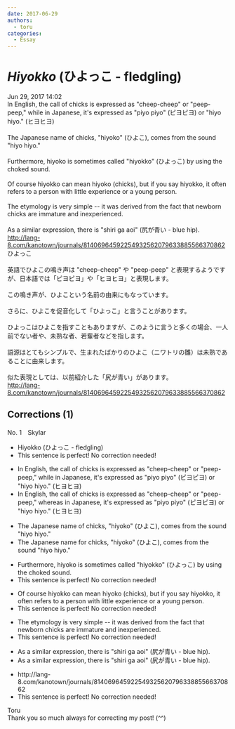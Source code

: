 ```yaml
---
date: 2017-06-29
authors:
  - toru
categories:
  - Essay
---
```


<h1 id="subject_show"><strong><em>Hiyokko</strong></em> (ひよっこ - fledgling)</h1>
<div class="date">Jun 29, 2017 14:02</div>
<div id="post"><div id="body_show_ori">
In English, the call of chicks is expressed as "cheep-cheep" or "peep-peep," while in Japanese, it's expressed as "piyo piyo" (ピヨピヨ) or "hiyo hiyo." (ヒヨヒヨ)<br/><br/>The Japanese name of chicks, "hiyoko" (ひよこ), comes from the sound "hiyo hiyo."<br/><br/>Furthermore, hiyoko is sometimes called "hiyokko" (ひよっこ) by using the choked sound.<br/><br/>Of course hiyokko can mean hiyoko (chicks), but if you say hiyokko, it often refers to a person with little experience or a young person.<br/><br/>The etymology is very simple -- it was derived from the fact that newborn chicks are immature and inexperienced.<br/><br/>As a similar expression, there is "shiri ga aoi" (尻が青い - blue hip).<br/><a href="http://lang-8.com/kanotown/journals/81406964592254932562079633885566370862" target="_blank">http://lang-8.com/kanotown/journals/81406964592254932562079633885566370862</a>
</div></div>

<!-- more -->

<div id="post_ja"><div id="body_show_mo">
ひよっこ<br/><br/>英語でひよこの鳴き声は "cheep-cheep" や "peep-peep" と表現するようですが、日本語では「ピヨピヨ」や「ヒヨヒヨ」と表現します。<br/><br/>この鳴き声が、ひよこという名前の由来にもなっています。<br/><br/>さらに、ひよこを促音化して「ひよっこ」と言うことがあります。<br/><br/>ひよっこはひよこを指すこともありますが、このように言うと多くの場合、一人前でない者や、未熟な者、若輩者などを指します。<br/><br/>語源はとてもシンプルで、生まれたばかりのひよこ（ニワトリの雛）は未熟であることに由来します。<br/><br/>似た表現としては、以前紹介した「尻が青い」があります。<br/><a href="http://lang-8.com/kanotown/journals/81406964592254932562079633885566370862" target="_blank">http://lang-8.com/kanotown/journals/81406964592254932562079633885566370862</a>
</div></div>

## Corrections (1)
<div id="block"><div class="first_name"> No. 1　<span class="just_name">Skylar</span></div><div id="block2">
<ul class="correction_field">
<li class="incorrect">Hiyokko (ひよっこ - fledgling)</li>
<li class="corrected perfect">This sentence is perfect! No correction needed!</li>
</ul>
<ul class="correction_field">
<li class="incorrect">In English, the call of chicks is expressed as "cheep-cheep" or "peep-peep," while in Japanese, it's expressed as "piyo piyo" (ピヨピヨ) or "hiyo hiyo." (ヒヨヒヨ)</li>
<li class="corrected correct">
In English, the call of chicks is expressed as "cheep-cheep" or "peep-peep," <span class="f_blue">whereas </span>in Japanese, it's expressed as "piyo piyo" (ピヨピヨ) or "hiyo hiyo." (ヒヨヒヨ)
</li>
</ul>
<ul class="correction_field">
<li class="incorrect">The Japanese name of chicks, "hiyoko" (ひよこ), comes from the sound "hiyo hiyo."</li>
<li class="corrected correct">
The Japanese name <span class="f_red">for </span>chicks, "hiyoko" (ひよこ), comes from the sound "hiyo hiyo."
</li>
</ul>
<ul class="correction_field">
<li class="incorrect">Furthermore, hiyoko is sometimes called "hiyokko" (ひよっこ) by using the choked sound.</li>
<li class="corrected perfect">This sentence is perfect! No correction needed!</li>
</ul>
<ul class="correction_field">
<li class="incorrect">Of course hiyokko can mean hiyoko (chicks), but if you say hiyokko, it often refers to a person with little experience or a young person.</li>
<li class="corrected perfect">This sentence is perfect! No correction needed!</li>
</ul>
<ul class="correction_field">
<li class="incorrect">The etymology is very simple -- it was derived from the fact that newborn chicks are immature and inexperienced.</li>
<li class="corrected perfect">This sentence is perfect! No correction needed!</li>
</ul>
<ul class="correction_field">
<li class="incorrect">As a similar expression, there is "shiri ga aoi" (尻が青い - blue hip).</li>
<li class="corrected correct">
<span class="sline"><span class="f_red">As</span></span> a similar expression<span class="f_red"><span class="sline">, there</span></span> is "shiri ga aoi" (尻が青い - blue hip).
</li>
</ul>
<ul class="correction_field">
<li class="incorrect">http://lang-8.com/kanotown/journals/81406964592254932562079633885566370862</li>
<li class="corrected perfect">This sentence is perfect! No correction needed!</li>
</ul>
</div><div class="name"><span class="just_name">Toru</span><br>
Thank you so much always for correcting my post! (^^)
</div>
</div>
